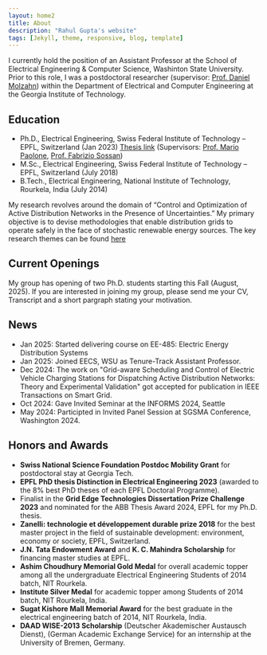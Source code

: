 ```yaml
---
layout: home2
title: About
description: "Rahul Gupta's website"
tags: [Jekyll, theme, responsive, blog, template]
---
```


I currently hold the position of an Assistant Professor at the School of Electrical Engineering & Computer Science, Washinton State University. Prior to this role, I was a postdoctoral researcher (supervisor: [Prof. Daniel Molzahn](https://molzahn.github.io/)) within the Department of Electrical and Computer Engineering at the Georgia Institute of Technology.

Education
------
- Ph.D., Electrical Engineering, Swiss Federal Institute of Technology – EPFL, Switzerland (Jan 2023) [Thesis link](https://infoscience.epfl.ch/record/299705) (Supervisors: [Prof. Mario Paolone](https://people.epfl.ch/mario.paolone?lang=en), [Prof. Fabrizio Sossan](https://fabriziosossan.com/))
- M.Sc., Electrical Engineering, Swiss Federal Institute of Technology – EPFL, Switzerland (July 2018)
- B.Tech., Electrical Engineering, National Institute of Technology, Rourkela, India (July 2014)

My research revolves around the domain of “Control and Optimization of Active Distribution Networks in the Presence of Uncertainties.” My primary objective is to devise methodologies that enable distribution grids to operate safely in the face of stochastic renewable energy sources. The key research themes can be found [here](https://rahul-kgupta.github.io/research/)

Current Openings
-----
My group has opening of two Ph.D. students starting this Fall (August, 2025). If you are interested in joining my group, please send me your CV, Transcript and a short pargraph stating your motivation.

News
------
- Jan 2025: Started delivering course on EE-485: Electric Energy Distribution Systems
- Jan 2025: Joined EECS, WSU as Tenure-Track Assistant Professor.
- Dec 2024: The work on "Grid-aware Scheduling and Control of Electric Vehicle Charging Stations for Dispatching Active Distribution Networks: Theory and Experimental Validation" got accepted for publication in IEEE Transactions on Smart Grid.
- Oct 2024: Gave Invited Seminar at the INFORMS 2024, Seattle
- May 2024: Participted in Invited Panel Session at SGSMA Conference, Washington 2024.


Honors and Awards
------
- **Swiss National Science Foundation Postdoc Mobility Grant** for postdoctoral stay at Georgia Tech.
- **EPFL PhD thesis Distinction in Electrical Engineering 2023** (awarded to the 8% best PhD theses of
each EPFL Doctoral Programme).
- Finalist in the **Grid Edge Technologies Dissertation Prize Challenge 2023** and nominated for the ABB Thesis
Award 2024, EPFL for my Ph.D. thesis.
- **Zanelli: technologie et développement durable prize 2018** for the best master project in the field of
sustainable development: environment, economy or society, EPFL, Switzerland.
- **J.N. Tata Endowment Award** and **K. C. Mahindra Scholarship** for financing master studies at EPFL.
- **Ashim Choudhury Memorial Gold Medal** for overall academic topper among all the undergraduate Electrical
Engineering Students of 2014 batch, NIT Rourkela.
- **Institute Silver Medal** for academic topper among Students of 2014 batch, NIT Rourkela, India.
- **Sugat Kishore Mall Memorial Award** for the best graduate in the electrical engineering batch of 2014, NIT
Rourkela, India.
- **DAAD WISE-2013 Scholarship** (Deutscher Akademischer Austausch Dienst), (German Academic Exchange
Service) for an internship at the University of Bremen, Germany.
